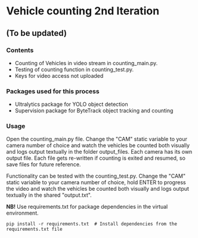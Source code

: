 <h1>Vehicle counting 2nd Iteration</h1>
<h2>(To be updated)</h2>

<h3>Contents</h3>
<ul>
<li> Counting of Vehicles in video stream in counting_main.py.</li>
<li> Testing of counting function in counting_test.py.</li>
<li> Keys for video access not uploaded</li>
</ul>

<h3>Packages used for this process</h3>
<ul>
<li> Ultralytics package for YOLO object detection</li>
<li> Supervision package for ByteTrack object tracking and counting</li>
</ul>

<h3>Usage</h3>

<p> Open the counting_main.py file. Change the "CAM" static variable to your camera number of choice and watch the vehicles be counted both visually and logs output textually in the folder output_files. Each camera has its own output file. Each file gets re-written if counting is exited and resumed, so save files for future reference.</p>

<p> Functionality can be tested with the counting_test.py. Change the "CAM" static variable to your camera number of choice, hold ENTER to progress the video and watch the vehicles be counted both visually and logs output textually in the shared "output.txt".</p>


<p><b>NB!</b> Use requirements.txt for package dependencies in the virtual environment.</p>
<p><code>pip install -r requirements.txt  # Install dependencies from the requirements.txt file</code></p>
